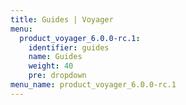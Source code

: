 ```yaml
---
title: Guides | Voyager
menu:
  product_voyager_6.0.0-rc.1:
    identifier: guides
    name: Guides
    weight: 40
    pre: dropdown
menu_name: product_voyager_6.0.0-rc.1
---
```


